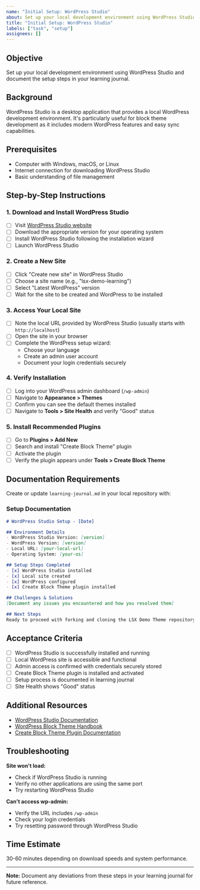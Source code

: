 ```yaml
---
name: "Initial Setup: WordPress Studio"
about: Set up your local development environment using WordPress Studio
title: "Initial Setup: WordPress Studio"
labels: ["task", "setup"]
assignees: []
---
```


## Objective
Set up your local development environment using WordPress Studio and document the setup steps in your learning journal.

## Background
WordPress Studio is a desktop application that provides a local WordPress development environment. It's particularly useful for block theme development as it includes modern WordPress features and easy sync capabilities.

## Prerequisites
- Computer with Windows, macOS, or Linux
- Internet connection for downloading WordPress Studio
- Basic understanding of file management

## Step-by-Step Instructions

### 1. Download and Install WordPress Studio
- [ ] Visit [WordPress Studio website](https://developer.wordpress.com/studio/) 
- [ ] Download the appropriate version for your operating system
- [ ] Install WordPress Studio following the installation wizard
- [ ] Launch WordPress Studio

### 2. Create a New Site
- [ ] Click "Create new site" in WordPress Studio
- [ ] Choose a site name (e.g., "lsx-demo-learning")
- [ ] Select "Latest WordPress" version
- [ ] Wait for the site to be created and WordPress to be installed

### 3. Access Your Local Site
- [ ] Note the local URL provided by WordPress Studio (usually starts with `http://localhost`)
- [ ] Open the site in your browser
- [ ] Complete the WordPress setup wizard:
  - Choose your language
  - Create an admin user account
  - Document your login credentials securely

### 4. Verify Installation
- [ ] Log into your WordPress admin dashboard (`/wp-admin`)
- [ ] Navigate to **Appearance > Themes**
- [ ] Confirm you can see the default themes installed
- [ ] Navigate to **Tools > Site Health** and verify "Good" status

### 5. Install Recommended Plugins
- [ ] Go to **Plugins > Add New**
- [ ] Search and install "Create Block Theme" plugin
- [ ] Activate the plugin
- [ ] Verify the plugin appears under **Tools > Create Block Theme**

## Documentation Requirements
Create or update `learning-journal.md` in your local repository with:

### Setup Documentation
```markdown
# WordPress Studio Setup - [Date]

## Environment Details
- WordPress Studio Version: [version]
- WordPress Version: [version]
- Local URL: [your-local-url]
- Operating System: [your-os]

## Setup Steps Completed
- [x] WordPress Studio installed
- [x] Local site created
- [x] WordPress configured
- [x] Create Block Theme plugin installed

## Challenges & Solutions
[Document any issues you encountered and how you resolved them]

## Next Steps
Ready to proceed with forking and cloning the LSX Demo Theme repository.
```

## Acceptance Criteria
- [ ] WordPress Studio is successfully installed and running
- [ ] Local WordPress site is accessible and functional
- [ ] Admin access is confirmed with credentials securely stored
- [ ] Create Block Theme plugin is installed and activated
- [ ] Setup process is documented in learning journal
- [ ] Site Health shows "Good" status

## Additional Resources
- [WordPress Studio Documentation](https://developer.wordpress.com/studio/)
- [WordPress Block Theme Handbook](https://developer.wordpress.org/themes/block-themes/)
- [Create Block Theme Plugin Documentation](https://wordpress.org/plugins/create-block-theme/)

## Troubleshooting
**Site won't load:**
- Check if WordPress Studio is running
- Verify no other applications are using the same port
- Try restarting WordPress Studio

**Can't access wp-admin:**
- Verify the URL includes `/wp-admin`
- Check your login credentials
- Try resetting password through WordPress Studio

## Time Estimate
30-60 minutes depending on download speeds and system performance.

---
**Note:** Document any deviations from these steps in your learning journal for future reference.